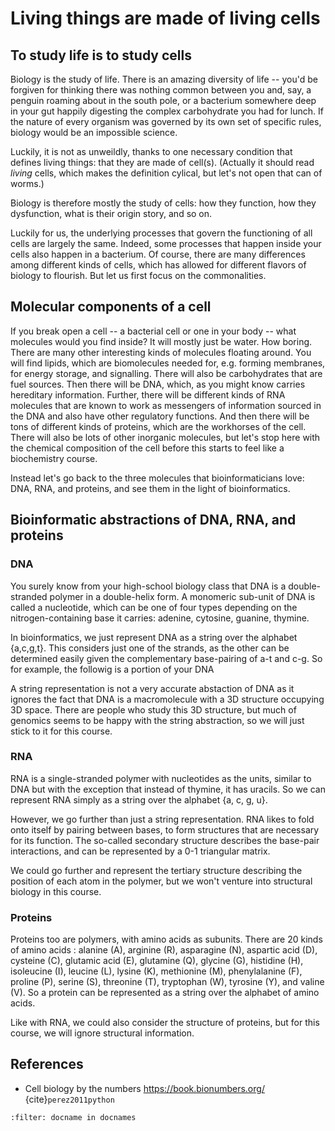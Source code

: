 # Living things are made of living cells

## To study life is to study cells
Biology is the study of life. 
There is an amazing diversity of life -- you'd be forgiven for thinking there was nothing common between you and, say, a penguin roaming about in the south pole, or a bacterium somewhere deep in your gut happily digesting the complex carbohydrate you had for lunch. 
If the nature of every organism was governed by its own set of specific rules, biology would be an impossible science.

Luckily, it is not as unweildly, thanks to one necessary condition that defines living things: that they are made of cell(s). (Actually it should read *living* cells, which makes the definition cylical, but let's not open that can of worms.)

Biology is therefore mostly the study of cells: how they function, how they dysfunction, what is their origin story, and so on.

Luckily for us, the underlying processes that govern the functioning of all cells are largely the same. Indeed, some processes that happen inside your cells also happen in a bacterium. Of course, there are many differences among different kinds of cells, which has allowed for different flavors of biology to flourish.
But let us first focus on the commonalities.

## Molecular components of a cell
If you break open a cell -- a bacterial cell or one in your body -- what molecules would you find inside?
It will mostly just be water. How boring.
There are many other interesting kinds of molecules floating around.
You will find lipids, which are biomolecules needed for, e.g. forming membranes, for energy storage, and signalling. 
There will also be carbohydrates that are fuel sources.
Then there will be DNA, which, as you might know carries hereditary information. 
Further, there will be different kinds of RNA molecules that are known to work as messengers of information sourced in the DNA and also have other regulatory functions. 
And then there will be tons of different kinds of proteins, which are the workhorses of the cell.
There will also be lots of other inorganic molecules, but let's stop here with the chemical composition of the cell before this starts to feel like a biochemistry course. 

Instead let's go back to the three molecules that bioinformaticians love: DNA, RNA, and proteins, and see them in the light of bioinformatics.

## Bioinformatic abstractions of DNA, RNA, and proteins

### DNA
You surely know from your high-school biology class that DNA is a double-stranded polymer in a double-helix form. A monomeric sub-unit of DNA is called a nucleotide, which can be one of four types depending on the nitrogen-containing base it carries: adenine, cytosine, guanine, thymine.

In bioinformatics, we just represent DNA as a string over the alphabet {a,c,g,t}.
This considers just one of the strands, as the other can be determined easily given the complementary base-pairing of a-t and c-g. So for example, the followig is a portion of your DNA 

A string representation is not a very accurate abstaction of DNA as it ignores the fact that DNA is a macromolecule with a 3D structure occupying 3D space. There are people who study this 3D structure, but much of genomics seems to be happy with the string abstraction, so we will just stick to it for this course.

### RNA
RNA is a single-stranded polymer with nucleotides as the units, similar to DNA but with the exception that instead of thymine, it has uracils. So we can represent RNA simply as a string over the alphabet {a, c, g, u}.  

However, we go further than just a string representation.
RNA likes to fold onto itself by pairing between bases, to form structures that are necessary for its function. 
The so-called secondary structure describes the base-pair interactions, and can be represented by a 0-1 triangular matrix. 

We could go further and represent the tertiary structure describing the position of each atom in the polymer, but we won't venture into structural biology in this course. 

### Proteins
Proteins too are polymers, with amino acids as subunits. There are 20 kinds of amino acids : alanine (A), arginine (R), asparagine (N), aspartic acid (D), cysteine (C), glutamic acid (E), glutamine (Q), glycine (G), histidine (H), isoleucine (I), leucine (L), lysine (K), methionine (M), phenylalanine (F), proline (P), serine (S), threonine (T), tryptophan (W), tyrosine (Y), and valine (V). So a protein can be represented as a string over the alphabet of amino acids. 

Like with RNA, we could also consider the structure of proteins, but for this course, we will ignore structural information.

## References

- Cell biology by the numbers https://book.bionumbers.org/
{cite}`perez2011python`
```{bibliography} 
:filter: docname in docnames
```
